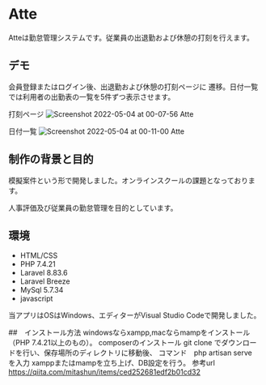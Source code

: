 

# Atte

Atteは勤怠管理システムです。従業員の出退勤および休憩の打刻を行えます。


## デモ

会員登録またはログイン後、出退勤および休憩の打刻ページに
遷移。日付一覧では利用者の出勤表の一覧を5件ずつ表示させます。

打刻ページ
![Screenshot 2022-05-04 at 00-07-56 Atte](https://user-images.githubusercontent.com/69347206/166491929-bcf9755a-eaee-4346-9b87-2d5bf8803453.png)

日付一覧
![Screenshot 2022-05-04 at 00-11-00 Atte](https://user-images.githubusercontent.com/69347206/166491519-c794f27a-9bbf-4113-9329-cb56306e59e9.png)


## 制作の背景と目的

模擬案件という形で開発しました。オンラインスクールの課題となっております。

人事評価及び従業員の勤怠管理を目的としています。


## 環境

* HTML/CSS
* PHP 7.4.21
* Laravel 8.83.6
* Laravel Breeze
* MySql 5.7.34
* javascript

当アプリはOSはWindows、エディターがVisual Studio Codeで開発しました。

##　インストール方法
windowsならxampp,macならmampをインストール（PHP 7.4.21以上のもの）。
composerのインストール
git clone でダウンロードを行い、保存場所のディレクトリに移動後、
コマンド　php artisan serve　を入力
xamppまたはmampを立ち上げ、DB設定を行う。
参考url https://qiita.com/mitashun/items/ced252681edf2b01cd32
